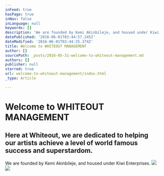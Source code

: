 ```yaml
---
inFeed: true
hasPage: true
inNav: false
inLanguage: null
keywords: []
description: 'We are founded by Kemi Akinbileje, and housed under Kiwi Enterprises.'
datePublished: '2016-06-01T03:44:57.245Z'
dateModified: '2016-06-01T03:44:35.374Z'
title: Welcome to WHITEOUT MANAGEMENT
author: []
sourcePath: _posts/2016-05-31-welcome-to-whiteout-management.md
authors: []
publisher: null
starred: true
url: welcome-to-whiteout-management/index.html
_type: Article

---
```

# Welcome to WHITEOUT MANAGEMENT

## Here at Whiteout, we are dedicated to helping our artists achieve a level of world famous success and superstardom. 

We are founded by Kemi Akinbileje, and housed under Kiwi Enterprises.
![](https://the-grid-user-content.s3-us-west-2.amazonaws.com/11e634eb-f83f-44b0-8cd7-4b4a66170d0f.png)
![](https://the-grid-user-content.s3-us-west-2.amazonaws.com/b4a7ce2b-5897-4221-b917-4f5efe2ae3f6.png)